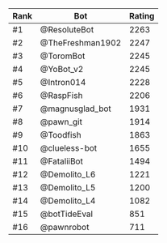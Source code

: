 Rank|Bot|Rating
---|---|---
#1|@ResoluteBot|2263
#2|@TheFreshman1902|2247
#3|@ToromBot|2245
#4|@YoBot_v2|2245
#5|@Intron014|2228
#6|@RaspFish|2206
#7|@magnusglad_bot|1931
#8|@pawn_git|1914
#9|@Toodfish|1863
#10|@clueless-bot|1655
#11|@FataliiBot|1494
#12|@Demolito_L6|1221
#13|@Demolito_L5|1200
#14|@Demolito_L4|1082
#15|@botTideEval|851
#16|@pawnrobot|711
